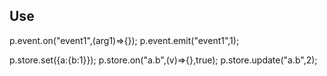 ## Use

p.event.on("event1",(arg1)=>{});
p.event.emit("event1",1);

p.store.set({a:{b:1}});
p.store.on("a.b",(v)=>{},true);
p.store.update("a.b",2);
